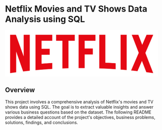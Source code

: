 # Netflix Movies and TV Shows Data Analysis using SQL
![Netflix Logo](https://github.com/mina407/Netflix_Sql_Project/blob/main/logo.png)
## Overview 
This project involves a comprehensive analysis of Netflix's movies and TV shows data using SQL. The goal is to extract valuable insights and answer various business questions based on the dataset. The following README provides a detailed account of the project's objectives, business problems, solutions, findings, and conclusions.
